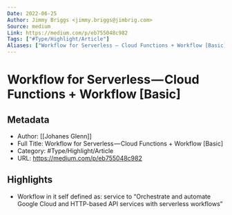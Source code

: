 ```yaml
---
Date: 2022-06-25
Author: Jimmy Briggs <jimmy.briggs@jimbrig.com>
Source: medium
Link: https://medium.com/p/eb755048c982
Tags: ["#Type/Highlight/Article"]
Aliases: ["Workflow for Serverless — Cloud Functions + Workflow [Basic]", "Workflow for Serverless — Cloud Functions + Workflow [Basic]"]
---
```

# Workflow for Serverless — Cloud Functions + Workflow [Basic]

## Metadata
- Author: [[Johanes Glenn]]
- Full Title: Workflow for Serverless — Cloud Functions + Workflow [Basic]
- Category: #Type/Highlight/Article
- URL: https://medium.com/p/eb755048c982

## Highlights
- Workflow in it self defined as: service to “Orchestrate and automate Google Cloud and HTTP-based API services with serverless workflows”

